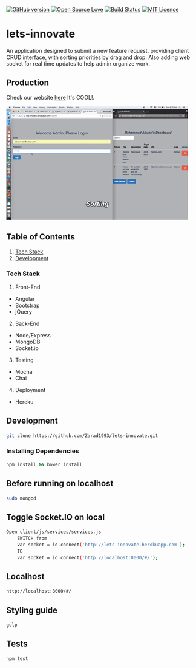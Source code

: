 [![GitHub version](https://badge.fury.io/gh/Zarad1993%2Flets-innovate.svg)](http://badge.fury.io/gh/Zarad1993%2Flets-innovate) [![Open Source Love](https://badges.frapsoft.com/os/v1/open-source.svg?v=103)](https://github.com/ellerbrock/open-source-badge/) [![Build Status](https://travis-ci.org/Zarad1993/lets-innovate.svg?branch=master)](https://travis-ci.org/Zarad1993/lets-innovate/) [![MIT Licence](https://badges.frapsoft.com/os/mit/mit.svg?v=103)](https://opensource.org/licenses/mit-license.php)   


# lets-innovate
An application designed to submit a new feature request, providing client CRUD interface, with sorting priorities by drag and drop. Also adding web socket for real time updates to help admin organize work.

## Production

Check our website [here](http://lets-innovate.herokuapp.com/#/) It's COOL!.


![Subscribed](https://raw.githubusercontent.com/Zarad1993/lets-innovate/master/client/slider/lets-innovate.gif "Subscribed")


## Table of Contents
1. [Tech Stack](#tech-stack)
1. [Development](#development)

### Tech Stack

1) Front-End
- Angular
- Bootstrap
- jQuery   

2) Back-End
- Node/Express
- MongoDB
- Socket.io


3) Testing
- Mocha
- Chai

4) Deployment
- Heroku



## Development

```sh
git clone https://github.com/Zarad1993/lets-innovate.git
```

### Installing Dependencies
```sh
npm install && bower install
```
## Before running on localhost 
```sh
sudo mongod
```
## Toggle Socket.IO on local
```sh
Open client/js/services/services.js
	SWITCH from 
	var socket = io.connect('http://lets-innovate.herokuapp.com');
	TO
	var socket = io.connect('http://localhost:8000/#/');
```
## Localhost
```sh
http://localhost:8000/#/
```
## Styling guide
```sh
gulp
```
## Tests
```sh
npm test
```



